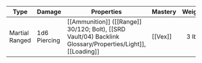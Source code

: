 | Type           | Damage       | Properties                                                      | Mastery | Weight | Cost  |
| -------------- | ------------ | --------------------------------------------------------------- | ------- | :----: | :---: |
| Martial Ranged | 1d6 Piercing | [[Ammunition]] ([[Range]] 30/120; Bolt), [[SRD Vault/04) Backlink Glossary/Properties/Light]], [[Loading]] | [[Vex]] | 3 lb.  | 75 GP |
